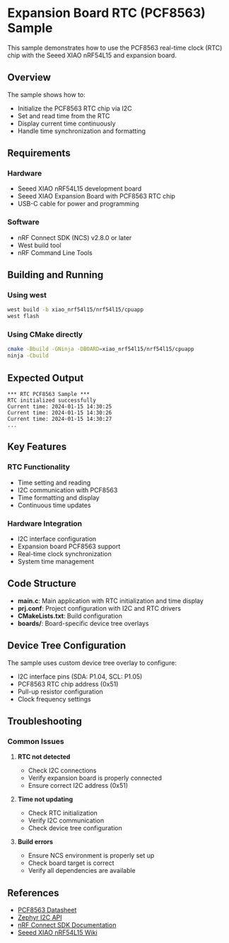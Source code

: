 # Expansion Board RTC (PCF8563) Sample

This sample demonstrates how to use the PCF8563 real-time clock (RTC) chip with the Seeed XIAO nRF54L15 and expansion board.

## Overview

The sample shows how to:
- Initialize the PCF8563 RTC chip via I2C
- Set and read time from the RTC
- Display current time continuously
- Handle time synchronization and formatting

## Requirements

### Hardware
- Seeed XIAO nRF54L15 development board
- Seeed XIAO Expansion Board with PCF8563 RTC chip
- USB-C cable for power and programming

### Software
- nRF Connect SDK (NCS) v2.8.0 or later
- West build tool
- nRF Command Line Tools

## Building and Running

### Using west

```bash
west build -b xiao_nrf54l15/nrf54l15/cpuapp
west flash
```

### Using CMake directly

```bash
cmake -Bbuild -GNinja -DBOARD=xiao_nrf54l15/nrf54l15/cpuapp
ninja -Cbuild
```

## Expected Output

```
*** RTC PCF8563 Sample ***
RTC initialized successfully
Current time: 2024-01-15 14:30:25
Current time: 2024-01-15 14:30:26
Current time: 2024-01-15 14:30:27
...
```

## Key Features

### RTC Functionality
- Time setting and reading
- I2C communication with PCF8563
- Time formatting and display
- Continuous time updates

### Hardware Integration
- I2C interface configuration
- Expansion board PCF8563 support
- Real-time clock synchronization
- System time management

## Code Structure

- **main.c**: Main application with RTC initialization and time display
- **prj.conf**: Project configuration with I2C and RTC drivers
- **CMakeLists.txt**: Build configuration
- **boards/**: Board-specific device tree overlays

## Device Tree Configuration

The sample uses custom device tree overlay to configure:
- I2C interface pins (SDA: P1.04, SCL: P1.05)  
- PCF8563 RTC chip address (0x51)
- Pull-up resistor configuration
- Clock frequency settings

## Troubleshooting

### Common Issues

1. **RTC not detected**
   - Check I2C connections
   - Verify expansion board is properly connected
   - Ensure correct I2C address (0x51)

2. **Time not updating**
   - Check RTC initialization
   - Verify I2C communication
   - Check device tree configuration

3. **Build errors**
   - Ensure NCS environment is properly set up
   - Check board target is correct
   - Verify all dependencies are available

## References

- [PCF8563 Datasheet](https://www.nxp.com/docs/en/data-sheet/PCF8563.pdf)
- [Zephyr I2C API](https://docs.zephyrproject.org/latest/hardware/peripherals/i2c.html)
- [nRF Connect SDK Documentation](https://docs.nordicsemi.com/bundle/ncs-latest/page/nrf/index.html)
- [Seeed XIAO nRF54L15 Wiki](https://wiki.seeedstudio.com/xiao_nrf54l15/)